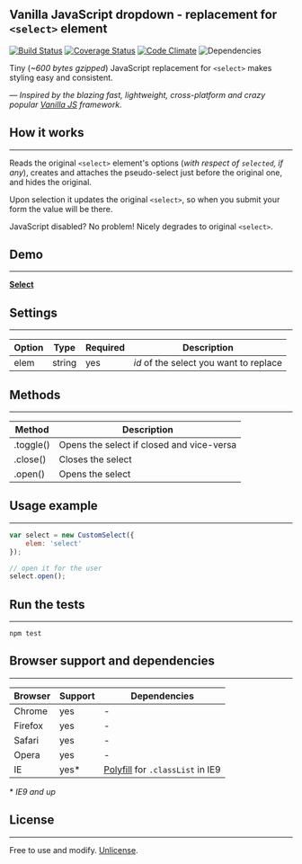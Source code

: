 Vanilla JavaScript dropdown - replacement for `<select>` element
-------

[![Build Status](https://travis-ci.org/zoltantothcom/vanilla-js-dropdown.svg?branch=master)](https://travis-ci.org/zoltantothcom/vanilla-js-dropdown) [![Coverage Status](https://coveralls.io/repos/github/zoltantothcom/vanilla-js-dropdown/badge.svg?branch=master)](https://coveralls.io/github/zoltantothcom/vanilla-js-dropdown?branch=master) [![Code Climate](https://codeclimate.com/github/zoltantothcom/vanilla-js-dropdown/badges/gpa.svg)](https://codeclimate.com/github/zoltantothcom/vanilla-js-dropdown) ![Dependencies](https://img.shields.io/badge/dependencies-none-brightgreen.svg)

Tiny (*~600 bytes gzipped*) JavaScript replacement for `<select>` makes styling easy and consistent.

*— Inspired by the blazing fast, lightweight, cross-platform and crazy popular [Vanilla JS](http://vanilla-js.com/)  framework.*


## How it works
---

Reads the original `<select>` element's options (*with respect of `selected`, if any*), creates and attaches the pseudo-select just before the original one, and hides the original. 

Upon selection it updates the original `<select>`, so when you submit your form the value will be there.

JavaScript disabled? No problem! Nicely degrades to original `<select>`.


## Demo
---

[**Select**](http://zoltantothcom.github.io/vanilla-js-dropdown)


## Settings
---

Option | Type | Required | Description
------ | ---- | ------- | -----------
elem | string | yes | _id_ of the select you want to replace


## Methods
---

Method | Description
------ | -----------
.toggle() | Opens the select if closed and vice-versa
.close() | Closes the select
.open() | Opens the select


## Usage example
---

```javascript
var select = new CustomSelect({
    elem: 'select'
});

// open it for the user
select.open();
```


## Run the tests
---

```
npm test
```


## Browser support and dependencies
---

Browser | Support | Dependencies
------ | -------- | -----------
Chrome | yes | -
Firefox | yes | -
Safari | yes | -
Opera | yes | -
IE | yes* | [Polyfill](//cdn.jsdelivr.net/classlist/2014.01.31/classList.min.js) for `.classList` in IE9

\* _IE9 and up_


## License
---

Free to use and modify. [Unlicense](http://unlicense.org).
